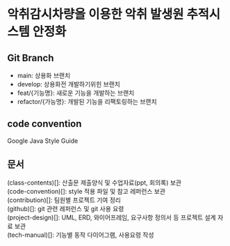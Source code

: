 # 악취감시차량을 이용한 악취 발생원 추적시스템 안정화

## Git Branch
 - main: 상용화 브랜치
 - develop: 상용화전 개발하기위힌 브랜치
 - feat/{기능명}: 새로운 기능을 개발하는 브랜치
 - refactor/{가능명}: 개발된 기능을 리팩토링하는 브랜치
   
## code convention
Google Java Style Guide

## 문서
(class-contents)[]: 산출문 제출양식 및 수업자료(ppt, 회의록) 보관
<br> (code-convention)[]: style 적용 파일 및 참고 레퍼런스 보관
<br> (contribution)[]: 팀원별 프로젝트 기여 정리
<br> (github)[]: git 관련 레퍼런스 및 git 사용 요령
<br> (project-design)[]: UML, ERD, 와이어프레임, 요구사항 정의서 등 프로젝트 설계 자료 보관
<br> (tech-manual)[]: 기능별 동작 다이어그램, 사용요령 작성

